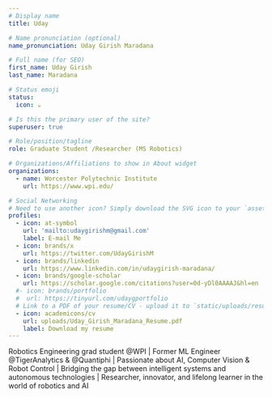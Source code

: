 ```yaml
---
# Display name
title: Uday

# Name pronunciation (optional)
name_pronunciation: Uday Girish Maradana

# Full name (for SEO)
first_name: Uday Girish
last_name: Maradana

# Status emoji
status:
  icon: ☕️

# Is this the primary user of the site?
superuser: true

# Role/position/tagline
role: Graduate Student /Researcher (MS Robotics)

# Organizations/Affiliations to show in About widget
organizations:
  - name: Worcester Polytechnic Institute
    url: https://www.wpi.edu/

# Social Networking
# Need to use another icon? Simply download the SVG icon to your `assets/media/icons/` folder.
profiles:
  - icon: at-symbol
    url: 'mailto:udaygirishm@gmail.com'
    label: E-mail Me
  - icon: brands/x
    url: https://twitter.com/UdayGirishM
  - icon: brands/linkedin
    url: https://www.linkedin.com/in/udaygirish-maradana/
  - icon: brands/google-scholar
    url: https://scholar.google.com/citations?user=0d-yDl0AAAAJ&hl=en
  #- icon: brands/portfolio
  #  url: https://tinyurl.com/udaygportfolio
  # Link to a PDF of your resume/CV - upload it to `static/uploads/resume.pdf`
  - icon: academicons/cv
    url: uploads/Uday_Girish_Maradana_Resume.pdf
    label: Download my resume
---
```



Robotics Engineering grad student @WPI | Former ML Engineer @TigerAnalytics & @Quantiphi | Passionate about AI, Computer Vision & Robot Control | Bridging the gap between intelligent systems and autonomous technologies | Researcher, innovator, and lifelong learner in the world of robotics and AI
